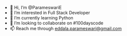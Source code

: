 - 👋 Hi, I’m @ParameswariE
- 👀 I’m interested in Full Stack Developer
- 🌱 I’m currently learning Python
- 💞️ I’m looking to collaborate on #100dayscode
- 📫 Reach me through eddala.parameswari@gmail.com

<!---
ParameswariE/ParameswariE is a ✨ special ✨ repository because its `README.md` (this file) appears on your GitHub profile.
You can click the Preview link to take a look at your changes.
--->
